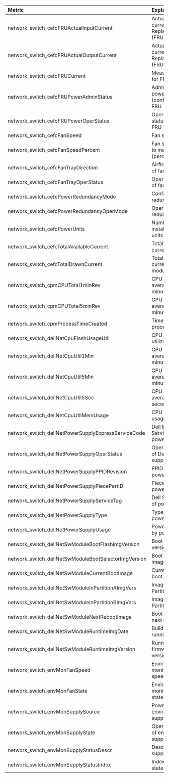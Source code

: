 | Metric | Explanation | Unit | Additive |
|:---|:---|:---|:---|
| network_switch_cefcFRUActualInputCurrent | Actual input current for a Field Replaceable Unit (FRU) | Ampere | No |
| network_switch_cefcFRUActualOutputCurrent | Actual output current for a Field Replaceable Unit (FRU) | Ampere | No |
| network_switch_cefcFRUCurrent | Measured current for FRU device | Ampere | No |
| network_switch_cefcFRUPowerAdminStatus | Administrative power status (configured) of FRU | Status (enum) | No |
| network_switch_cefcFRUPowerOperStatus | Operational power status (actual) of FRU | Status (enum) | No |
| network_switch_cefcFanSpeed | Fan speed in RPM | RPM | No |
| network_switch_cefcFanSpeedPercent | Fan speed relative to maximum (percentage) | Percent | No |
| network_switch_cefcFanTrayDirection | Airflow direction of fan tray | Direction (enum) | No |
| network_switch_cefcFanTrayOperStatus | Operational status of fan tray | Status (enum) | No |
| network_switch_cefcPowerRedundancyMode | Configured power redundancy mode | Mode (enum) | No |
| network_switch_cefcPowerRedundancyOperMode | Operational power redundancy mode | Mode (enum) | No |
| network_switch_cefcPowerUnits | Number of installed power units | Count | No |
| network_switch_cefcTotalAvailableCurrent | Total available current capacity | Ampere | No |
| network_switch_cefcTotalDrawnCurrent | Total drawn current by all modules | Ampere | No |
| network_switch_cpmCPUTotal1minRev | CPU utilization averaged over 1 minute | Percent | No |
| network_switch_cpmCPUTotal5minRev | CPU utilization averaged over 5 minutes | Percent | No |
| network_switch_cpmProcessTimeCreated | Time when CPU process started | Timestamp | No |
| network_switch_dellNetCpuFlashUsageUtil | CPU flash storage utilization | Percent | No |
| network_switch_dellNetCpuUtil1Min | CPU usage averaged over 1 minute | Percent | No |
| network_switch_dellNetCpuUtil5Min | CPU usage averaged over 5 minutes | Percent | No |
| network_switch_dellNetCpuUtil5Sec | CPU usage averaged over 5 seconds | Percent | No |
| network_switch_dellNetCpuUtilMemUsage | CPU memory usage | Percent | No |
| network_switch_dellNetPowerSupplyExpressServiceCode | Dell Express Service Code of power supply | String | No |
| network_switch_dellNetPowerSupplyOperStatus | Operational status of Dell power supply | Status (enum) | No |
| network_switch_dellNetPowerSupplyPPIDRevision | PPID revision of power supply | String | No |
| network_switch_dellNetPowerSupplyPiecePartID | Piece Part ID of power supply | String | No |
| network_switch_dellNetPowerSupplyServiceTag | Dell Service Tag of power supply | String | No |
| network_switch_dellNetPowerSupplyType | Type of Dell power supply | Type (enum) | No |
| network_switch_dellNetPowerSupplyUsage | Power consumed by power supply | Watts | No |
| network_switch_dellNetSwModuleBootFlashImgVersion | Boot flash image version of module | Version | No |
| network_switch_dellNetSwModuleBootSelectorImgVersion | Boot selector image version | Version | No |
| network_switch_dellNetSwModuleCurrentBootImage | Currently used boot image | String | No |
| network_switch_dellNetSwModuleInPartitionAImgVers | Image version in Partition A | Version | No |
| network_switch_dellNetSwModuleInPartitionBImgVers | Image version in Partition B | Version | No |
| network_switch_dellNetSwModuleNextRebootImage | Boot image set for next reboot | String | No |
| network_switch_dellNetSwModuleRuntimeImgDate | Build date of running image | Date | No |
| network_switch_dellNetSwModuleRuntimeImgVersion | Running firmware/software version | Version | No |
| network_switch_envMonFanSpeed | Environmental monitoring: fan speed | RPM | No |
| network_switch_envMonFanState | Environmental monitoring: fan state | Status (enum) | No |
| network_switch_envMonSupplySource | Power source for environmental supply | Source (enum) | No |
| network_switch_envMonSupplyState | Operational state of environmental supply | Status (enum) | No |
| network_switch_envMonSupplyStatusDescr | Description of supply state | String | No |
| network_switch_envMonSupplyStatusIndex | Index for supply state entry | Integer | No |
